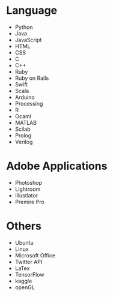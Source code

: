 # Language
* Python
* Java
* JavaScript
* HTML
* CSS
* C
* C++
* Ruby
* Ruby on Rails
* Swift
* Scala
* Arduino
* Processing
* R
* Ocaml
* MATLAB
* Scilab
* Prolog
* Verilog


# Adobe Applications
* Photoshop
* Lightroom
* Illustlator
* Premire Pro


# Others
* Ubuntu
* Linux
* Microsoft Office
* Twitter API
* LaTex
* TensorFlow
* kaggle 
* openGL
